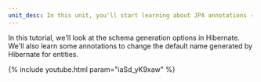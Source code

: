```yaml
---
unit_desc: In this unit, you'll start learning about JPA annotations - a way for you to map Java classes and its member variables into relational database tables.
---
```


In this tutorial, we'll look at the schema generation options in Hibernate. We'll also learn some annotations to change the default name generated by Hibernate for entities.

{% include youtube.html param="iaSd_yK9xaw" %}